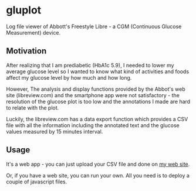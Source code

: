 # gluplot

Log file viewer of Abbott's Freestyle Libre - a CGM (Continuous Glucose Measurement) device.

## Motivation

After realizing that I am prediabetic (HbA1c 5.9), I needed to lower my average glucose level so I wanted to know what kind of activities and foods affect my glucose level by how much and how long.

However, The analysis and display functions provided by the Abbot's web site (libreview.com) and the smartphone app were not satisfactory - the resolution of the glucose plot is too low and the annotations I made are hard to relate with the plot.

Luckily, the libreview.com has a data export function which provides a CSV file with all the information including the annotated text and the glucose values measured by 15 minutes interval.

## Usage

It's a web app - you can just upload your CSV file and done on [my web site](https://igo.cc/gluplot).

Or, if you have a web site, you can run your own. All you need is to deploy a couple of javascript files.
